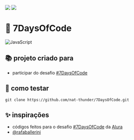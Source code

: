 <a href="#" onclick="BR()"><img src="https://img.shields.io/badge/%20PT&#8208;BR-yellow.svg?style=for-the-badge"></a>
<a href="https://github.com/nat-thunder/7DaysOfCode/blob/main/README.md"><img src="https://img.shields.io/badge/%20EN-blue.svg?style=for-the-badge"></a>

# 📑 7DaysOfCode
![JavaScript](https://img.shields.io/badge/javascript-%23323330.svg?style=for-the-badge&logo=javascript&logoColor=%23F7DF1E)


## 📚 projeto criado para
  - participar do desafio [#7DaysOfCode](https://7daysofcode.io/)

## 📑 como testar
  ```
  git clone https://github.com/nat-thunder/7DaysOfCode.git
  ```
  
## ✨ inspirações
  - códigos feitos para o desafio [#7DaysOfCode](https://7daysofcode.io/) da [Alura](https://github.com/alura-challenges)
  - [@rafaballerini](https://github.com/rafaballerini)
